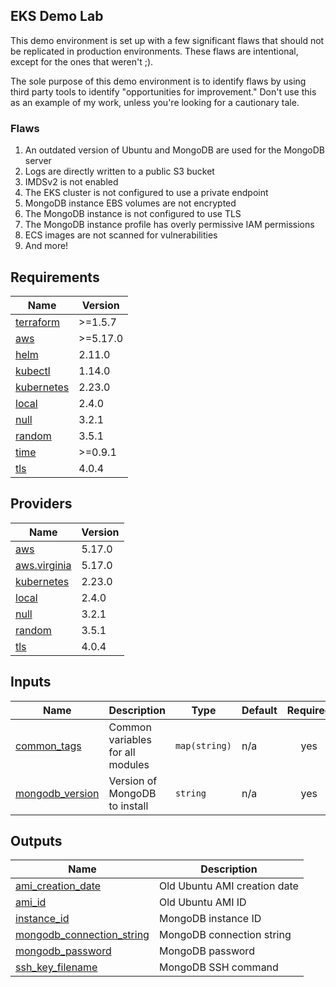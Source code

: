 ## EKS Demo Lab

This demo environment is set up with a few significant flaws that should not
be replicated in production environments. These flaws are intentional, except
for the ones that weren't ;).

The sole purpose of this demo environment is to identify flaws by using third
party tools to identify "opportunities for improvement." Don't use this as an
example of my work, unless you're looking for a cautionary tale.

### Flaws
1. An outdated version of Ubuntu and MongoDB are used for the MongoDB server
2. Logs are directly written to a public S3 bucket
3. IMDSv2 is not enabled
4. The EKS cluster is not configured to use a private endpoint
5. MongoDB instance EBS volumes are not encrypted
6. The MongoDB instance is not configured to use TLS
7. The MongoDB instance profile has overly permissive IAM permissions
8. ECS images are not scanned for vulnerabilities
9. And more!

## Requirements

| Name | Version |
|------|---------|
| <a name="requirement_terraform"></a> [terraform](#requirement\_terraform) | >=1.5.7 |
| <a name="requirement_aws"></a> [aws](#requirement\_aws) | >=5.17.0 |
| <a name="requirement_helm"></a> [helm](#requirement\_helm) | 2.11.0 |
| <a name="requirement_kubectl"></a> [kubectl](#requirement\_kubectl) | 1.14.0 |
| <a name="requirement_kubernetes"></a> [kubernetes](#requirement\_kubernetes) | 2.23.0 |
| <a name="requirement_local"></a> [local](#requirement\_local) | 2.4.0 |
| <a name="requirement_null"></a> [null](#requirement\_null) | 3.2.1 |
| <a name="requirement_random"></a> [random](#requirement\_random) | 3.5.1 |
| <a name="requirement_time"></a> [time](#requirement\_time) | >=0.9.1 |
| <a name="requirement_tls"></a> [tls](#requirement\_tls) | 4.0.4 |

## Providers

| Name | Version |
|------|---------|
| <a name="provider_aws"></a> [aws](#provider\_aws) | 5.17.0 |
| <a name="provider_aws.virginia"></a> [aws.virginia](#provider\_aws.virginia) | 5.17.0 |
| <a name="provider_kubernetes"></a> [kubernetes](#provider\_kubernetes) | 2.23.0 |
| <a name="provider_local"></a> [local](#provider\_local) | 2.4.0 |
| <a name="provider_null"></a> [null](#provider\_null) | 3.2.1 |
| <a name="provider_random"></a> [random](#provider\_random) | 3.5.1 |
| <a name="provider_tls"></a> [tls](#provider\_tls) | 4.0.4 |

## Inputs

| Name | Description | Type | Default | Required |
|------|-------------|------|---------|:--------:|
| <a name="input_common_tags"></a> [common\_tags](#input\_common\_tags) | Common variables for all modules | `map(string)` | n/a | yes |
| <a name="input_mongodb_version"></a> [mongodb\_version](#input\_mongodb\_version) | Version of MongoDB to install | `string` | n/a | yes |

## Outputs

| Name | Description |
|------|-------------|
| <a name="output_ami_creation_date"></a> [ami\_creation\_date](#output\_ami\_creation\_date) | Old Ubuntu AMI creation date |
| <a name="output_ami_id"></a> [ami\_id](#output\_ami\_id) | Old Ubuntu AMI ID |
| <a name="output_instance_id"></a> [instance\_id](#output\_instance\_id) | MongoDB instance ID |
| <a name="output_mongodb_connection_string"></a> [mongodb\_connection\_string](#output\_mongodb\_connection\_string) | MongoDB connection string |
| <a name="output_mongodb_password"></a> [mongodb\_password](#output\_mongodb\_password) | MongoDB password |
| <a name="output_ssh_key_filename"></a> [ssh\_key\_filename](#output\_ssh\_key\_filename) | MongoDB SSH command |
